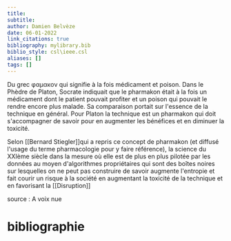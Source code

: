 ```yaml
---
title: 
subtitle:
author: Damien Belvèze
date: 06-01-2022
link_citations: true
bibliography: mylibrary.bib
biblio_style: csl\ieee.csl
aliases: []
tags: []
---
```


Du grec φαμακον qui signifie à la fois médicament et poison. 
Dans le Phèdre de Platon, Socrate indiquait que le pharmakon était à la fois un médicament dont le patient pouvait profiter et un poison qui pouvait le rendre encore plus malade. Sa comparaison portait sur l'essence de la technique en général. Pour Platon la technique est un pharmakon qui doit s'accompagner de savoir pour en augmenter les bénéfices et en diminuer la toxicité. 

Selon [[Bernard Stiegler]]qui a repris ce concept de pharmakon (et diffusé l'usage du terme pharmacologie pour y faire référence), la science du XXIème siècle dans la mesure où elle est de plus en plus pilotée par les données au moyen d'algorithmes propriétaires qui sont des boîtes noires sur lesquelles on ne peut pas construire de savoir augmente l'entropie et fait courir un risque à la société en augmentant la toxicité de la technique et en favorisant la [[Disruption]]


source : A voix nue


# bibliographie

